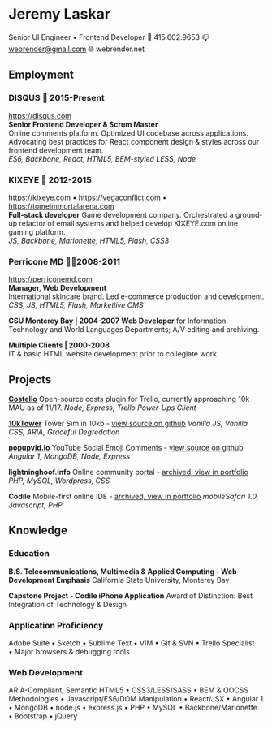 Jeremy Laskar
=============
Senior UI Engineer • Frontend Developer
📱 415.602.9653
📪 webrender@gmail.com
🌐 webrender.net

Employment
----------
### DISQUS 💬 2015-Present 
https://disqus.com  
__Senior Frontend Developer & Scrum Master__  
Online comments platform. Optimized UI codebase across applications. Advocating best practices for React component design & styles across our frontend development team.  
_ES6, Backbone, React, HTML5, BEM-styled LESS, Node_

### KIXEYE 👾 2012-2015
https://kixeye.com • https://vegaconflict.com • https://tomeimmortalarena.com  
__Full-stack developer__
Game development company. Orchestrated a ground-up refactor of email systems and helped develop KIXEYE.com online gaming platform.  
_JS, Backbone, Marionette, HTML5, Flash, CSS3_

### Perricone MD 💁‍♀️2008-2011  
https://perriconemd.com  
__Manager, Web Development__  
International skincare brand. Led e-commerce production and development.  
_CSS, JS, HTML5, Flash, Marketlive CMS_

__CSU Monterey Bay | 2004-2007__
__Web Developer__ for Information Technology and World Languages Departments; A/V editing and archiving.

__Multiple Clients | 2000-2008__  
IT & basic HTML website development prior to collegiate work.

Projects
--------
__[Costello](https://info.trello.com/power-ups/costello)__
Open-source costs plugin for Trello, currently approaching 10k MAU as of 11/17.
_Node, Express, Trello Power-Ups Client_

__[10kTower](https://10ktower.webrender.net)__
Tower Sim in 10kb - [view source on github](https://github.com/webrender/10ktower)
_Vanilla JS, Vanilla CSS, ARIA, Graceful Degredation_

__[popupvid.io](https://popupvid.io)__
YouTube Social Emoji Comments - [view source on github](https://github.com/webrender/popupvid.io)
_Angular 1, MongoDB, Node, Express_

__lightninghoof.info__
Online community portal - [archived, view in portfolio](https://webrender.github.io/2011/01/01/wow-community-websites-source-code-available-upon.html)
_PHP, MySQL, Wordpress, CSS_

__Codile__
Mobile-first online IDE - [archived, view in portfolio](https://webrender.github.io/2008/07/01/codile-mobile-ide-source-code-available-upon.html)
_mobileSafari 1.0, Javascript, PHP_

Knowledge
---------
### Education
__B.S. Telecommunications, Multimedia & Applied Computing - Web Development Emphasis__
California State University, Monterey Bay

__Capstone Project - Codile iPhone Application__
Award of Distinction: Best Integration of Technology & Design

### Application Proficiency
Adobe Suite • Sketch • Sublime Text • VIM • Git & SVN • Trello Specialist • Major browsers & debugging tools

### Web Development
ARIA-Compliant, Semantic HTML5 • CSS3/LESS/SASS • BEM & OOCSS Methodologies • Javascript/ES6/DOM Manipulation • React/JSX • Angular 1 • MongoDB • node.js • express.js • PHP • MySQL • Backbone/Marionette • Bootstrap • jQuery
